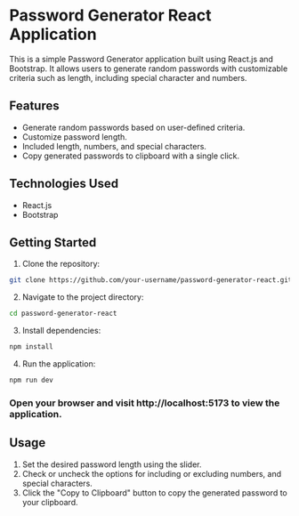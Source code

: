 # Password Generator React Application

This is a simple Password Generator application built using React.js and Bootstrap. It allows users to generate random passwords with customizable criteria such as length, including special character and numbers.
## Features

- Generate random passwords based on user-defined criteria.
- Customize password length.
- Included length, numbers, and special characters.
- Copy generated passwords to clipboard with a single click.

## Technologies Used

- React.js
- Bootstrap

## Getting Started

1. Clone the repository:


```bash 
git clone https://github.com/your-username/password-generator-react.git
```

2. Navigate to the project directory:

```bash
cd password-generator-react
```
3. Install dependencies:
```bash
npm install
```
4. Run the application:
```bash 
npm run dev
```
### Open your browser and visit http://localhost:5173 to view the application.

## Usage
1. Set the desired password length using the slider.
2. Check or uncheck the options for including or excluding numbers, and special characters.
3. Click the "Copy to Clipboard" button to copy the generated password to your clipboard.